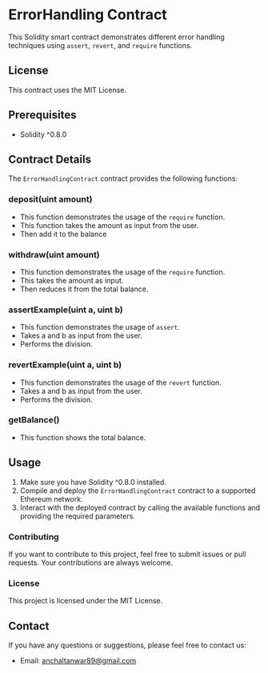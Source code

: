 # ErrorHandling Contract

This Solidity smart contract demonstrates different error handling techniques using `assert`, `revert`, and `require` functions.

## License

This contract uses the MIT License.

## Prerequisites

- Solidity ^0.8.0

## Contract Details

The `ErrorHandlingContract` contract provides the following functions:

### deposit(uint amount)


-  This function demonstrates the usage of the `require` function.
-  This function takes the amount as input from the user.
-  Then add it to the balance

### withdraw(uint amount)

- This function demonstrates the usage of the `require` function.
- This takes the amount as input.
- Then reduces it from the total balance.

### assertExample(uint a, uint b)

- This function demonstrates the usage of `assert`.
- Takes a and b as input from the user.
- Performs the division.
  

### revertExample(uint a, uint b)
- This function demonstrates the usage of the `revert` function.
- Takes a and b as input from the user.
- Performs the division.

### getBalance()
- This function shows the total balance.

## Usage
1. Make sure you have Solidity ^0.8.0 installed.
2. Compile and deploy the `ErrorHandlingContract` contract to a supported Ethereum network.
3. Interact with the deployed contract by calling the available functions and providing the required parameters.

### Contributing
If you want to contribute to this project, feel free to submit issues or pull requests. Your contributions are always welcome.

### License
This project is licensed under the MIT License.

## Contact
If you have any questions or suggestions, please feel free to contact us:

- Email: anchaltanwar89@gmail.com

